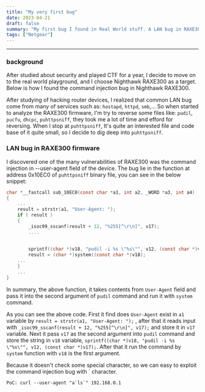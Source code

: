 ```yaml
---
title: "My very first bug"
date: 2023-04-21
draft: false
summary: "My first bug I found in Real World stuff. A LAN bug in RAXE300 Netgear device"
tags: ["Netgear"]
---
```



--------------------------

### background

After studied about security and played CTF for a year, I decide to move on to the real world playground, and I choose Nighthawk RAXE300 as a target. Below is how I found the command injection bug in Nighthawk RAXE300. 


After studying of hacking router devices, I realized that common LAN bug come from many of services such as: `hostapd`,  `httpd`, `smb`,... So when started to analyze the RAXE300 firmware, I'm try to reverse some files like: `pudil`, `pucfu`, `dhcpc`, `puhttpsniff`, they took me a lot of time and efford for reversing. When I stop at `puhttpsniff`, It's quite an interested file and code base of it quite small, so I decide to dig deep into `puhttpsniff`. 

### LAN bug in RAXE300 firmware 

I discovered one of the many vulnerabilities of RAXE300 was the command injection in --user-agent field of the device. The bug lie in the function at address 0x10EC0 of `puhttpsniff` binary file, you can see in the below snippet: 

```c
char *__fastcall sub_10EC0(const char *a1, int a2, _WORD *a3, int a4)
{
    ...
    result = strstr(a1, "User-Agent: ");
    if ( result )
    {
        _isoc99_sscanf(result + 12, "%255[^\r\n]", v17);
        ....
    
            
        sprintf((char *)v18, "pudil -i %s \"%s\"", v12, (const char *)v17);
        result = (char *)system((const char *)v18);
    ...
    }
    ...
}

```
In summary, the above function, it takes contents from `User-Agent` field and pass it into the second argument of `pudil` command and run it with `system` command.

As you can see the above code. First it find does `User-Agent` exist in `a1` variable by `result = strstr(a1, "User-Agent: ");` , after that it reads input with `_isoc99_sscanf(result + 12, "%255[^\r\n]", v17);` and store it in `v17` variable. Next it pass `v17` as the second argument into `pudil` command and store the string in `v18` variable, `sprintf((char *)v18, "pudil -i %s \"%s\"", v12, (const char *)v17);`. After that it run the command by `system` function with `v18` is the first argument. 

Because it doesn't check some special character, so we can easy to exploit the command injection bug with ` character. 

```PoC: curl --user-agent "a`ls`" 192.168.0.1```
